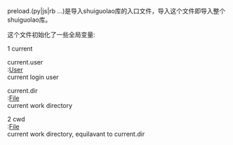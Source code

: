 preload.(py|js|rb ...)是导入shuiguolao库的入口文件，导入这个文件即导入整个shuiguolao库。

这个文件初始化了一些全局变量:

1 current

current.user   
:[User](./User-guid.md)  
current login user

current.dir  
:[File](./File-guid.md)  
current work directory

2 cwd  
:[File](./File-guide.md)  
current work directory, equilavant to current.dir

